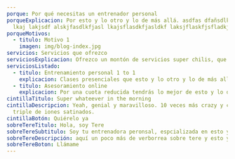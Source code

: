 ```yaml
---
porque: Por qué necesitas un entrenador personal
porqueExplicacion: Por esto y lo otro y lo de más allá. asdfas dfañsdlkfasnf
  lkaj lakjsdf alskjfasdlkfjasl lkajsflasdkfjasldkf laksjflaskfjsfladkj
porqueMotivos:
  - titulo: Motivo 1
    imagen: img/blog-index.jpg
servicios: Servicios que ofrezco
serviciosExplicacion: Ofrezco un montón de servicios super chilis, que esto lo otro y lo de más allá.
serviciosListado:
  - titulo: Entrenamiento personal 1 to 1
    explicacion: Clases presenciales que esto y lo otro y lo de más allá
  - titulo: Asesoramiento online
    explicacion: Por una cuota reducida tendrás lo mejor de esto y lo otro y lo demás allá
cintillaTitulo: Super whateever in the morning
cintillaDescripcion: Yeah, genial y maravilloso. 10 veces más crazy y con el
  triple de iones satinados.
cintillaBotón: Quiérelo ya
sobreTereTitulo: Hola, soy Tere
sobreTereSubtitulo: Soy tu entrenadora peronsal, espcializada en esto y lo otro para cuidarte
sobreTereDescripción: aquí un poco más de verborrea sobre tere y esto y lo otro...
sobreTereBoton: Llámame
---
```

